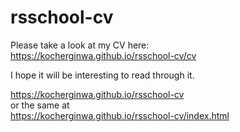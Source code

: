 # rsschool-cv

Please take a look at my CV here:<br>
https://kocherginwa.github.io/rsschool-cv/cv

I hope it will be interesting to read through it.

https://kocherginwa.github.io/rsschool-cv   
or the same at <br>
https://kocherginwa.github.io/rsschool-cv/index.html

